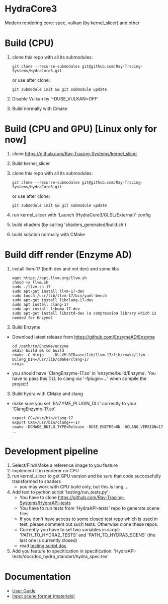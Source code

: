 # HydraCore3
Modern rendering core: spec, vulkan (by kernel_slicer) and other

# Build (CPU)
1) clone this repo with all its submodules:
   ```
   git clone --recurse-submodules git@github.com:Ray-Tracing-Systems/HydraCore3.git
   ```
   or use after clone:
   ```
   git submodule init && git submodule update
   ```
    
2) Disable Vulkan by '-DUSE_VULKAN=OFF'
3) Build normally with Cmake 

# Build (CPU and GPU) [Linux only for now]
1) clone https://github.com/Ray-Tracing-Systems/kernel_slicer
2) Build kernel_slicer
3) clone this repo with all its submodules:   
   ```
   git clone --recurse-submodules git@github.com:Ray-Tracing-Systems/HydraCore3.git
   ```
   or use after clone:
   ```
   git submodule init && git submodule update
   ```
   
5) run kernel_slicer with 'Launch (HydraCore3/GLSL/External)' config
6) build shaders (by calling 'shaders_generated/build.sh')
7) build solution normally with CMake

# Build diff render (Enzyme AD)

1. install llvm-17 (both dev and not dev) and some libs
   ```
   wget https://apt.llvm.org/llvm.sh
   chmod +x llvm.sh
   sudo ./llvm.sh 17
   sudo apt-get install llvm-17-dev
   sudo touch /usr/lib/llvm-17/bin/yaml-bench 
   sudo apt-get install libclang-17-dev 
   sudo apt install clang-17
   sudo apt install libomp-17-dev
   sudo apt-get install libzstd-dev (a compression library which is needed for Enzyme)
   ```
2. Build Enzyme 
 * Download latest release from https://github.com/EnzymeAD/Enzyme
   ```
   cd /path/to/Enzyme/enzyme
   mkdir build && cd build
   cmake -G Ninja .. -DLLVM_DIR=usr/lib/llvm-17/lib/cmake/llvm -DClang_DIR=/usr/lib/cmake/clang-17
   ninja
   ```
 * you should have 'ClangEnzyme-17.so' in 'enzyme/build/Enzyme'. You have to pass this DLL to clang via '-fplugin=...' when compile the project!

3. Build hydra with CMake and clang
 * make sure you set 'ENZYME_PLUGIN_DLL' correctly to your 'ClangEnzyme-17.so'
   ```
   export CC=/usr/bin/clang-17
   export CXX=/usr/bin/clang++-17
   cmake -DCMAKE_BUILD_TYPE=Release -DUSE_ENZYME=ON -DCLANG_VERSION=17 ..
   ```

# Development pipeline
1) Select/Find/Make a reference image to you feature
2) Implement it in renderer on CPU
3) run kernel_slicer to get GPU version and be sure that code succesefully transformed to shaders
   * you may work with CPU build only, but this is long ...  
4) Add test to python script 'testing/run_tests.py':
   * You have to clone https://github.com/Ray-Tracing-Systems/HydraAPI-tests
   * You have to run tests from 'HydraAPI-tests' repo to generate scene files
   * If you don't have access to some closed test repo which is used in test, please comment out such tests. Otherwise clone these repos.
   * Currently you have to set two variables in script: 'PATH_TO_HYDRA2_TESTS' and 'PATH_TO_HYDRA3_SCENS' (the last one is currently closed)
   * read [testing script doc](testing/testing_doc.md)
5) Add you feature to specitication in specification: 'HydraAPI-tests/doc/doc_hydra_standart/hydra_spec.tex' 

# Documentation

* [User Guide](user_guide.md)
* [Input scene format (materials)](hydra_xml_materials.md)
